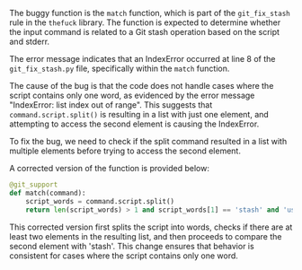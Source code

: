 The buggy function is the `match` function, which is part of the `git_fix_stash` rule in the `thefuck` library. The function is expected to determine whether the input command is related to a Git stash operation based on the script and stderr. 

The error message indicates that an IndexError occurred at line 8 of the `git_fix_stash.py` file, specifically within the `match` function.

The cause of the bug is that the code does not handle cases where the script contains only one word, as evidenced by the error message "IndexError: list index out of range". This suggests that `command.script.split()` is resulting in a list with just one element, and attempting to access the second element is causing the IndexError.

To fix the bug, we need to check if the split command resulted in a list with multiple elements before trying to access the second element.

A corrected version of the function is provided below:

```python
@git_support
def match(command):
    script_words = command.script.split()
    return len(script_words) > 1 and script_words[1] == 'stash' and 'usage:' in command.stderr
```

This corrected version first splits the script into words, checks if there are at least two elements in the resulting list, and then proceeds to compare the second element with 'stash'. This change ensures that behavior is consistent for cases where the script contains only one word.